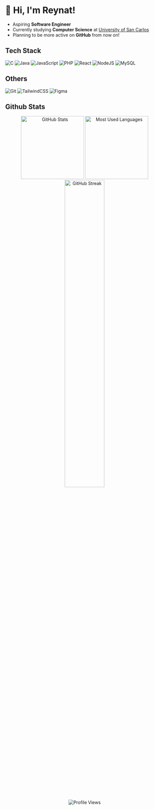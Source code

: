 # 👋 Hi, I'm Reynat!

- Aspiring **Software Engineer**
- Currently studying **Computer Science** at [University of San Carlos](https://usc.edu.ph)
- Planning to be more active on **GitHub** from now on!

## Tech Stack
![C](https://img.shields.io/badge/c-%2300599C.svg?style=for-the-badge&logo=c&logoColor=white)
![Java](https://img.shields.io/badge/java-%23ED8B00.svg?style=for-the-badge&logo=openjdk&logoColor=white)
![JavaScript](https://img.shields.io/badge/javascript-%23323330.svg?style=for-the-badge&logo=javascript&logoColor=%23F7DF1E)
![PHP](https://img.shields.io/badge/php-%23777BB4.svg?style=for-the-badge&logo=php&logoColor=white)
![React](https://img.shields.io/badge/react-%2320232a.svg?style=for-the-badge&logo=react&logoColor=%2361DAFB)
![NodeJS](https://img.shields.io/badge/node.js-6DA55F?style=for-the-badge&logo=node.js&logoColor=white)
![MySQL](https://img.shields.io/badge/mysql-4479A1.svg?style=for-the-badge&logo=mysql&logoColor=white)

## Others
![Git](https://img.shields.io/badge/git-%23F05033.svg?style=for-the-badge&logo=git&logoColor=white)
![TailwindCSS](https://img.shields.io/badge/tailwindcss-%2338B2AC.svg?style=for-the-badge&logo=tailwind-css&logoColor=white)
![Figma](https://img.shields.io/badge/figma-%23F24E1E.svg?style=for-the-badge&logo=figma&logoColor=white)

## Github Stats
<div align="center">
  <div>
    <img src="https://github-readme-stats.vercel.app/api?username=Despee2k&theme=github_dark_dimmed&hide_border=true&include_all_commits=false&count_private=false" alt="GitHub Stats" height="200"/>
    <img src="https://github-readme-stats.vercel.app/api/top-langs/?username=Despee2k&theme=github_dark_dimmed&hide_border=true&include_all_commits=false&count_private=false&layout=compact" alt="Most Used Languages" height="200"/>
  </div>
  <img src="https://github-readme-streak-stats.herokuapp.com/?user=Despee2k&theme=github_dark_dimmed&hide_border=true" alt="GitHub Streak" width="50%"/>
  <br/><br/>
  <img src="https://visitcount.itsvg.in/api?id=Despee2k&icon=0&color=0)](https://visitcount.itsvg.in" alt="Profile Views" />
</div>

<!-- Proudly created with GPRM ( https://gprm.itsvg.in ) -->
